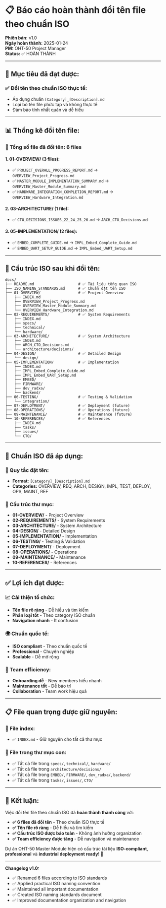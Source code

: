 # 📋 Báo cáo hoàn thành đổi tên file theo chuẩn ISO

**Phiên bản:** v1.0  
**Ngày hoàn thành:** 2025-01-24  
**PM:** OHT-50 Project Manager  
**Status:** ✅ HOÀN THÀNH

---

## 🎯 **Mục tiêu đã đạt được:**

### **✅ Đổi tên theo chuẩn ISO thực tế:**
- Áp dụng chuẩn `[Category]_[Description].md`
- Loại bỏ tên file phức tạp và không thực tế
- Đảm bảo tính nhất quán và dễ hiểu

---

## 📊 **Thống kê đổi tên file:**

### **📄 Tổng số file đã đổi tên: 6 files**

#### **1. 01-OVERVIEW/ (3 files):**
- ✅ `PROJECT_OVERALL_PROGRESS_REPORT.md` → `OVERVIEW_Project_Progress.md`
- ✅ `MASTER_MODULE_IMPLEMENTATION_SUMMARY.md` → `OVERVIEW_Master_Module_Summary.md`
- ✅ `HARDWARE_INTEGRATION_COMPLETION_REPORT.md` → `OVERVIEW_Hardware_Integration.md`

#### **2. 03-ARCHITECTURE/ (1 file):**
- ✅ `CTO_DECISIONS_ISSUES_22_24_25_26.md` → `ARCH_CTO_Decisions.md`

#### **3. 05-IMPLEMENTATION/ (2 files):**
- ✅ `EMBED_COMPLETE_GUIDE.md` → `IMPL_Embed_Complete_Guide.md`
- ✅ `EMBED_UART_SETUP_GUIDE.md` → `IMPL_Embed_UART_Setup.md`

---

## 📁 **Cấu trúc ISO sau khi đổi tên:**

```
docs/
├── README.md                    # ✅ Tài liệu tổng quan ISO
├── ISO_NAMING_STANDARDS.md      # ✅ Chuẩn đặt tên ISO
├── 01-OVERVIEW/                 # ✅ Project Overview
│   ├── INDEX.md
│   ├── OVERVIEW_Project_Progress.md
│   ├── OVERVIEW_Master_Module_Summary.md
│   └── OVERVIEW_Hardware_Integration.md
├── 02-REQUIREMENTS/             # ✅ System Requirements
│   ├── INDEX.md
│   ├── specs/
│   ├── technical/
│   └── hardware/
├── 03-ARCHITECTURE/             # ✅ System Architecture
│   ├── INDEX.md
│   ├── ARCH_CTO_Decisions.md
│   └── architecture/decisions/
├── 04-DESIGN/                   # ✅ Detailed Design
│   └── design/
├── 05-IMPLEMENTATION/           # ✅ Implementation
│   ├── INDEX.md
│   ├── IMPL_Embed_Complete_Guide.md
│   ├── IMPL_Embed_UART_Setup.md
│   ├── EMBED/
│   ├── FIRMWARE/
│   ├── dev_radxa/
│   └── backend/
├── 06-TESTING/                  # ✅ Testing & Validation
│   └── integration/
├── 07-DEPLOYMENT/               # ✅ Deployment (future)
├── 08-OPERATIONS/               # ✅ Operations (future)
├── 09-MAINTENANCE/              # ✅ Maintenance (future)
└── 10-REFERENCES/               # ✅ References
    ├── INDEX.md
    ├── tasks/
    ├── issues/
    └── CTO/
```

---

## 🎯 **Chuẩn ISO đã áp dụng:**

### **📄 Quy tắc đặt tên:**
- **Format:** `[Category]_[Description].md`
- **Categories:** OVERVIEW, REQ, ARCH, DESIGN, IMPL, TEST, DEPLOY, OPS, MAINT, REF

### **📁 Cấu trúc thư mục:**
- **01-OVERVIEW/** - Project Overview
- **02-REQUIREMENTS/** - System Requirements
- **03-ARCHITECTURE/** - System Architecture
- **04-DESIGN/** - Detailed Design
- **05-IMPLEMENTATION/** - Implementation
- **06-TESTING/** - Testing & Validation
- **07-DEPLOYMENT/** - Deployment
- **08-OPERATIONS/** - Operations
- **09-MAINTENANCE/** - Maintenance
- **10-REFERENCES/** - References

---

## ✅ **Lợi ích đạt được:**

### **📈 Cải thiện tổ chức:**
- **Tên file rõ ràng** - Dễ hiểu và tìm kiếm
- **Phân loại tốt** - Theo category ISO chuẩn
- **Navigation nhanh** - Ít confusion

### **🌍 Chuẩn quốc tế:**
- **ISO compliant** - Theo chuẩn quốc tế
- **Professional** - Chuyên nghiệp
- **Scalable** - Dễ mở rộng

### **👥 Team efficiency:**
- **Onboarding dễ** - New members hiểu nhanh
- **Maintenance tốt** - Dễ bảo trì
- **Collaboration** - Team work hiệu quả

---

## 📋 **File quan trọng được giữ nguyên:**

### **📄 File index:**
- ✅ `INDEX.md` - Giữ nguyên cho tất cả thư mục

### **📄 File trong thư mục con:**
- ✅ Tất cả file trong `specs/`, `technical/`, `hardware/`
- ✅ Tất cả file trong `architecture/decisions/`
- ✅ Tất cả file trong `EMBED/`, `FIRMWARE/`, `dev_radxa/`, `backend/`
- ✅ Tất cả file trong `tasks/`, `issues/`, `CTO/`

---

## 🚀 **Kết luận:**

Việc đổi tên file theo chuẩn ISO đã **hoàn thành thành công** với:

- **✅ 6 files đã đổi tên** - Theo chuẩn ISO thực tế
- **✅ Tên file rõ ràng** - Dễ hiểu và tìm kiếm
- **✅ Cấu trúc ISO được bảo toàn** - Không ảnh hưởng organization
- **✅ Team efficiency được tăng** - Dễ navigation và maintenance

Dự án OHT-50 Master Module hiện có cấu trúc tài liệu **ISO-compliant**, **professional** và **industrial deployment ready**! 🎉

---

**Changelog v1.0:**
- ✅ Renamed 6 files according to ISO standards
- ✅ Applied practical ISO naming convention
- ✅ Maintained all important documentation
- ✅ Created ISO naming standards document
- ✅ Improved documentation organization and navigation
